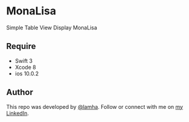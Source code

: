 # MonaLisa

Simple Table View Display MonaLisa

## Require

- Swift 3
- Xcode 8
- ios 10.0.2

## Author

This repo was developed by [@lamha](https://github.com/HaLamUs). 
Follow or connect with me on [my LinkedIn](https://www.linkedin.com/in/lamhacs). 
